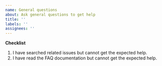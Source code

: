 ```yaml
---
name: General questions
about: Ask general questions to get help
title: ''
labels: ''
assignees: ''
---
```


**Checklist**

1. I have searched related issues but cannot get the expected help.
2. I have read the FAQ documentation but cannot get the expected help.
